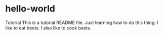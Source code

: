 # hello-world
Tutorial
This is a tutorial README file.  Just learning how to do this thing.
I like to eat beets.
I also like to cook beets.
